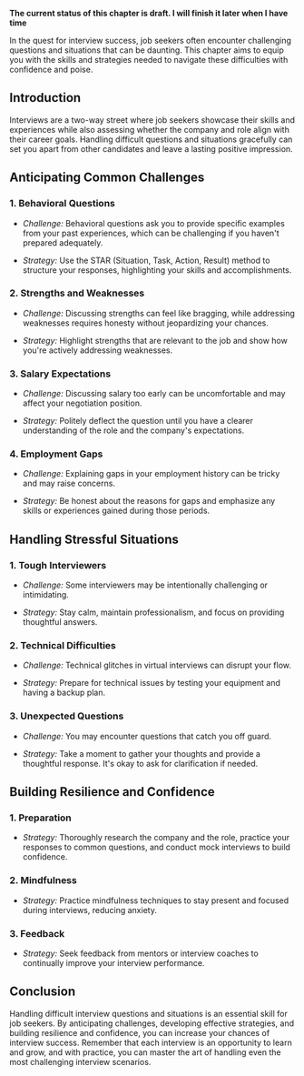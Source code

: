 **The current status of this chapter is draft. I will finish it later when I have time**

In the quest for interview success, job seekers often encounter challenging questions and situations that can be daunting. This chapter aims to equip you with the skills and strategies needed to navigate these difficulties with confidence and poise.

Introduction
------------

Interviews are a two-way street where job seekers showcase their skills and experiences while also assessing whether the company and role align with their career goals. Handling difficult questions and situations gracefully can set you apart from other candidates and leave a lasting positive impression.

Anticipating Common Challenges
------------------------------

### 1. **Behavioral Questions**

* *Challenge:* Behavioral questions ask you to provide specific examples from your past experiences, which can be challenging if you haven't prepared adequately.

* *Strategy:* Use the STAR (Situation, Task, Action, Result) method to structure your responses, highlighting your skills and accomplishments.

### 2. **Strengths and Weaknesses**

* *Challenge:* Discussing strengths can feel like bragging, while addressing weaknesses requires honesty without jeopardizing your chances.

* *Strategy:* Highlight strengths that are relevant to the job and show how you're actively addressing weaknesses.

### 3. **Salary Expectations**

* *Challenge:* Discussing salary too early can be uncomfortable and may affect your negotiation position.

* *Strategy:* Politely deflect the question until you have a clearer understanding of the role and the company's expectations.

### 4. **Employment Gaps**

* *Challenge:* Explaining gaps in your employment history can be tricky and may raise concerns.

* *Strategy:* Be honest about the reasons for gaps and emphasize any skills or experiences gained during those periods.

Handling Stressful Situations
-----------------------------

### 1. **Tough Interviewers**

* *Challenge:* Some interviewers may be intentionally challenging or intimidating.

* *Strategy:* Stay calm, maintain professionalism, and focus on providing thoughtful answers.

### 2. **Technical Difficulties**

* *Challenge:* Technical glitches in virtual interviews can disrupt your flow.

* *Strategy:* Prepare for technical issues by testing your equipment and having a backup plan.

### 3. **Unexpected Questions**

* *Challenge:* You may encounter questions that catch you off guard.

* *Strategy:* Take a moment to gather your thoughts and provide a thoughtful response. It's okay to ask for clarification if needed.

Building Resilience and Confidence
----------------------------------

### 1. **Preparation**

* *Strategy:* Thoroughly research the company and the role, practice your responses to common questions, and conduct mock interviews to build confidence.

### 2. **Mindfulness**

* *Strategy:* Practice mindfulness techniques to stay present and focused during interviews, reducing anxiety.

### 3. **Feedback**

* *Strategy:* Seek feedback from mentors or interview coaches to continually improve your interview performance.

Conclusion
----------

Handling difficult interview questions and situations is an essential skill for job seekers. By anticipating challenges, developing effective strategies, and building resilience and confidence, you can increase your chances of interview success. Remember that each interview is an opportunity to learn and grow, and with practice, you can master the art of handling even the most challenging interview scenarios.
